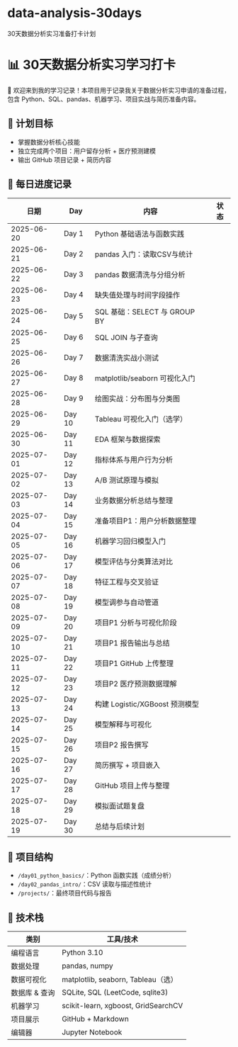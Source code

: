 # data-analysis-30days
30天数据分析实习准备打卡计划
# 📊 30天数据分析实习学习打卡

👋 欢迎来到我的学习记录！本项目用于记录我关于数据分析实习申请的准备过程，包含 Python、SQL、pandas、机器学习、项目实战与简历准备内容。

## 🧭 计划目标
- 掌握数据分析核心技能
- 独立完成两个项目：用户留存分析 + 医疗预测建模
- 输出 GitHub 项目记录 + 简历内容

## 📅 每日进度记录

| 日期 | Day | 内容 | 状态 |
|------|-----|------|------|
| 2025-06-20 | Day  1 | Python 基础语法与函数实践 |  |
| 2025-06-21 | Day  2 | pandas 入门：读取CSV与统计 |  |
| 2025-06-22 | Day  3 | pandas 数据清洗与分组分析 |  |
| 2025-06-23 | Day  4 | 缺失值处理与时间字段操作 |  |
| 2025-06-24 | Day  5 | SQL 基础：SELECT 与 GROUP BY |  |
| 2025-06-25 | Day  6 | SQL JOIN 与子查询 |  |
| 2025-06-26 | Day  7 | 数据清洗实战小测试 |  |
| 2025-06-27 | Day  8 | matplotlib/seaborn 可视化入门 |  |
| 2025-06-28 | Day  9 | 绘图实战：分布图与分类图 |  |
| 2025-06-29 | Day 10 | Tableau 可视化入门（选学） |  |
| 2025-06-30 | Day 11 | EDA 框架与数据探索 |  |
| 2025-07-01 | Day 12 | 指标体系与用户行为分析 |  |
| 2025-07-02 | Day 13 | A/B 测试原理与模拟 |  |
| 2025-07-03 | Day 14 | 业务数据分析总结与整理 |  |
| 2025-07-04 | Day 15 | 准备项目P1：用户分析数据整理 |  |
| 2025-07-05 | Day 16 | 机器学习回归模型入门 |  |
| 2025-07-06 | Day 17 | 模型评估与分类算法对比 |  |
| 2025-07-07 | Day 18 | 特征工程与交叉验证 |  |
| 2025-07-08 | Day 19 | 模型调参与自动管道 |  |
| 2025-07-09 | Day 20 | 项目P1 分析与可视化阶段 |  |
| 2025-07-10 | Day 21 | 项目P1 报告输出与总结 |  |
| 2025-07-11 | Day 22 | 项目P1 GitHub 上传整理 |  |
| 2025-07-12 | Day 23 | 项目P2 医疗预测数据理解 |  |
| 2025-07-13 | Day 24 | 构建 Logistic/XGBoost 预测模型 |  |
| 2025-07-14 | Day 25 | 模型解释与可视化 |  |
| 2025-07-15 | Day 26 | 项目P2 报告撰写 |  |
| 2025-07-16 | Day 27 | 简历撰写 + 项目嵌入 |  |
| 2025-07-17 | Day 28 | GitHub 项目上传与整理 |  |
| 2025-07-18 | Day 29 | 模拟面试题复盘 |  |
| 2025-07-19 | Day 30 | 总结与后续计划 |  |

## 📂 项目结构
- `/day01_python_basics/`：Python 函数实践（成绩分析）
- `/day02_pandas_intro/`：CSV 读取与描述性统计
- `/projects/`：最终项目代码与报告

## 📌 技术栈
| 类别 | 工具/技术 |
|------|-----------|
| 编程语言 | Python 3.10 |
| 数据处理 | pandas, numpy |
| 数据可视化 | matplotlib, seaborn, Tableau（选） |
| 数据库 & 查询 | SQLite, SQL (LeetCode, sqlite3) |
| 机器学习 | scikit-learn, xgboost, GridSearchCV |
| 项目展示 | GitHub + Markdown|
| 编辑器 | Jupyter Notebook |

